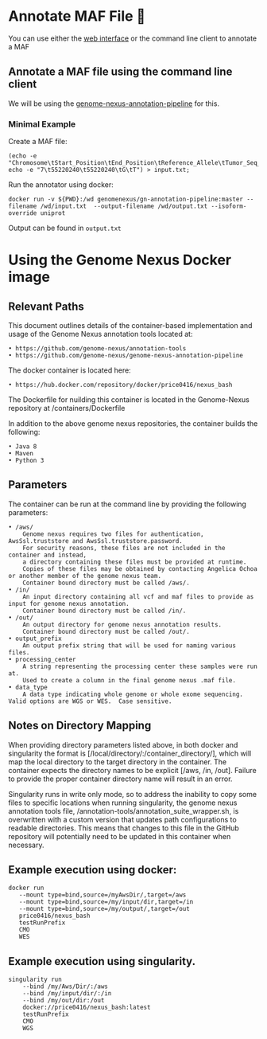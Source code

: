 # Annotate MAF File 📄

You can use either the [web interface](https://www.cbioportal.org/mutation_mapper) or the command line client to annotate a MAF

## Annotate a MAF file using the command line client
We will be using the [genome-nexus-annotation-pipeline](https://github.com/genome-nexus/genome-nexus-annotation-pipeline/pulls) for this.

### Minimal Example
Create a MAF file:
```
(echo -e "Chromosome\tStart_Position\tEnd_Position\tReference_Allele\tTumor_Seq_Allele1"; echo -e "7\t55220240\t55220240\tG\tT") > input.txt;
```

Run the annotator using docker:
```
docker run -v ${PWD}:/wd genomenexus/gn-annotation-pipeline:master --filename /wd/input.txt  --output-filename /wd/output.txt --isoform-override uniprot
```

Output can be found in `output.txt`



# Using the Genome Nexus Docker image

## Relevant Paths

This document outlines details of the container-based implementation and usage of the Genome Nexus annotation tools located at:

	• https://github.com/genome-nexus/annotation-tools
	• https://github.com/genome-nexus/genome-nexus-annotation-pipeline
    
The docker container is located here:

	• https://hub.docker.com/repository/docker/price0416/nexus_bash

The Dockerfile for nuilding this container is located in the Genome-Nexus repository at /containers/Dockerfile

In addition to the above genome nexus repositories, the container builds the following:

	• Java 8
	• Maven
	• Python 3


## Parameters

The container can be run at the command line by providing the following parameters:

	• /aws/
	    Genome nexus requires two files for authentication, AwsSsl.truststore and AwsSsl.truststore.password.  
        For security reasons, these files are not included in the container and instead,
        a directory containing these files must be provided at runtime.           
        Copies of these files may be obtained by contacting Angelica Ochoa or another member of the genome nexus team.  
        Container bound directory must be called /aws/.
    • /in/
        An input directory containing all vcf and maf files to provide as input for genome nexus annotation.
        Container bound directory must be called /in/.
    • /out/
        An output directory for genome nexus annotation results. 
        Container bound directory must be called /out/.
    • output_prefix
        An output prefix string that will be used for naming various files.  
    • processing_center
        A string representing the processing center these samples were run at.  
        Used to create a column in the final genome nexus .maf file.
    • data_type
        A data type indicating whole genome or whole exome sequencing.  Valid options are WGS or WES.  Case sensitive.

## Notes on Directory Mapping

When providing directory parameters listed above, in both docker and singularity the format is [/local/directory/:/container_directory/], which will map the local directory to the target directory in the container.  The container expects the directory names to be explicit [/aws, /in, /out].  Failure to provide the proper container directory name will result in an error.  

Singularity runs in write only mode, so to address the inability to copy some files to specific locations when running singularity, the genome nexus annotation tools file, /annotation-tools/annotation_suite_wrapper.sh, is overwritten with a custom version that updates path configurations to readable directories.  This means that changes to this file in the GitHub repository will potentially need to be updated in this container when necessary.


## Example execution using docker:

```
docker run 
   --mount type=bind,source=/myAwsDir/,target=/aws 
   --mount type=bind,source=/my/input/dir,target=/in 
   --mount type=bind,source=/my/output/,target=/out 
   price0416/nexus_bash 
   testRunPrefix
   CMO
   WES
```

## Example execution using singularity.

```
singularity run 
    --bind /my/Aws/Dir/:/aws 
    --bind /my/input/dir/:/in 
    --bind /my/out/dir:/out 
    docker://price0416/nexus_bash:latest 
    testRunPrefix 
    CMO 
    WGS
```

